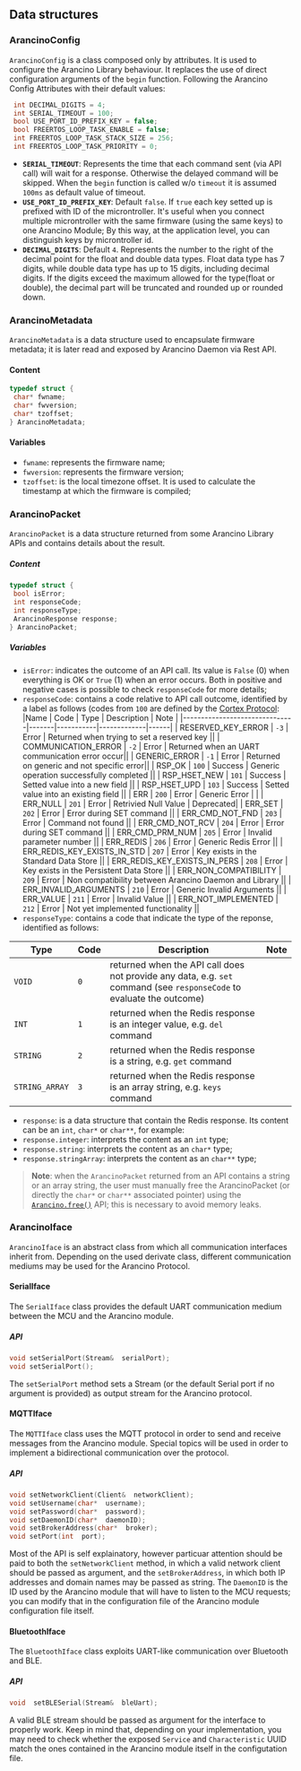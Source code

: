 ## Data structures
### ArancinoConfig
`ArancinoConfig` is a class composed only by attributes. It is used to configure the Arancino Library behaviour. It replaces the use of direct configuration arguments of the `begin` function. Following the Arancino Config Attributes with their default values:
```c++
 int DECIMAL_DIGITS = 4;
 int SERIAL_TIMEOUT = 100;
 bool USE_PORT_ID_PREFIX_KEY = false;
 bool FREERTOS_LOOP_TASK_ENABLE = false;
 int FREERTOS_LOOP_TASK_STACK_SIZE = 256;
 int FREERTOS_LOOP_TASK_PRIORITY = 0;
```
- **`SERIAL_TIMEOUT`**:  Represents the time that each command sent (via API call) will wait
 for a response. Otherwise the delayed command will be skipped. When the
 `begin` function is called w/o `timeout` it is assumed `100ms` as
 default value of timeout.
- **`USE_PORT_ID_PREFIX_KEY`**: Default `false`. If `true` each key setted up is prefixed with ID of the microntroller.
 It's useful when you connect multiple microntroller with the same firmware (using the same keys) to
 one Arancino Module; By this way, at the application level, you can distinguish keys by
 microntroller id.
- **`DECIMAL_DIGITS`**: Default `4`. Represents the number to the right of the decimal point for the float and double data types.
 Float data type has 7 digits, while double data type has up to 15 digits, including decimal digits.
 If the digits exceed the maximum allowed for the type(float or double), the decimal part will be truncated and rounded up or rounded down.
### ArancinoMetadata
`ArancinoMetadata` is a data structure used to encapsulate firmware metadata; it is later read and exposed by Arancino Daemon via Rest API.
#### Content
```c++
typedef struct {
 char* fwname;
 char* fwversion;
 char* tzoffset;
} ArancinoMetadata;
```
#### Variables
* `fwname`: represents the firmware name;
* `fwversion`: represents the firmware version;
* `tzoffset`: is the local timezone offset. It is used to calculate the timestamp at which the firmware is compiled;
### ArancinoPacket
`ArancinoPacket` is a data structure returned from some Arancino Library APIs and contains details about the result.
##### Content
```c++
typedef struct {
 bool isError;
 int responseCode;
 int responseType;
 ArancinoResponse response;
} ArancinoPacket;
```
##### Variables
* `isError`: indicates the outcome of an API call. Its value is `False` (0) when everything is OK or `True` (1) when an error occurs. Both in positive and negative cases is possible to check `responseCode` for more details;
* `responseCode`: contains a code relative to API call outcome, identified by a label as follows (codes from `100` are defined by the [Cortex Protocol](docs/CORTEX.md#response-codes):
 |Name                           | Code  | Type      | Description | Note |
 |-------------------------------|-------|-----------|-------------|------|
 | RESERVED_KEY_ERROR            | `-3`    | Error     | Returned when trying to set a reserved key ||
 | COMMUNICATION_ERROR           | `-2`    | Error     | Returned when an UART communication error occur||
 | GENERIC_ERROR                 | `-1`    | Error     | Returned on generic and not specific error||
 | RSP_OK                        | `100`   | Success   | Generic operation successfully completed ||
 | RSP_HSET_NEW                  | `101`   | Success   | Setted value into a new field ||
 | RSP_HSET_UPD                  | `103`   | Success   | Setted value into an existing field ||
 | ERR                           | `200`   | Error     | Generic Error | |
 | ERR_NULL                      | `201`   | Error     | Retrivied Null Value | Deprecated|
 | ERR_SET                       | `202`   | Error     | Error during SET command ||
 | ERR_CMD_NOT_FND               | `203`   | Error     | Command not found ||
 | ERR_CMD_NOT_RCV               | `204`   | Error     | Error during SET command ||
 | ERR_CMD_PRM_NUM               | `205`   | Error     | Invalid parameter number ||
 | ERR_REDIS                     | `206`   | Error     | Generic Redis Error ||
 | ERR_REDIS_KEY_EXISTS_IN_STD   | `207`   | Error     | Key exists in the Standard Data Store ||
 | ERR_REDIS_KEY_EXISTS_IN_PERS  | `208`   | Error     | Key exists in the Persistent Data Store ||
 | ERR_NON_COMPATIBILITY         | `209`   | Error     | Non compatibility between Arancino Daemon and Library ||
 | ERR_INVALID_ARGUMENTS         | `210`   | Error     | Generic Invalid Arguments ||
 | ERR_VALUE                     | `211`   | Error     | Invalid Value ||
 | ERR_NOT_IMPLEMENTED           | `212`   | Error     | Not yet implemented functionality ||
* `responseType`: contains a code that indicate the type of the reponse, identified as follows:
  
 |Type                           | Code  | Description | Note |
 |-------------------------------|-------|-------------|------|
 | `VOID`                        | `0`   | returned when the API call does not provide any data, e.g. `set` command (see `responseCode` to evaluate the outcome)| |
 | `INT`                         | `1`   | returned when the Redis response is an integer value, e.g. `del` command | |
 | `STRING`                      | `2`   | returned when the Redis response is a string, e.g. `get` command | |
 | `STRING_ARRAY`                | `3`   | returned when the Redis response is an array string, e.g. `keys` command | |
* `response`: is a data structure that contain the Redis response. Its content can be an `int`, `char*` or `char**`, for example:
 * `response.integer`: interprets the content as an `int` type;
 * `response.string`: interprets the content as an `char*` type;
 * `response.stringArray`: interprets the content as an `char**` type;
> **Note**: when the `ArancinoPacket` returned from an API contains a string or an array string, the user must manually free the ArancinoPacket (or directly the `char*` or `char**` associated pointer) using the [`Arancino.free()`](docs/API.md#free) API; this is necessary to avoid memory leaks.

### ArancinoIface
`ArancinoIface` is an abstract class from which all communication interfaces inherit from. Depending on the used derivate class, different communication mediums may be used for the Arancino Protocol.
#### SerialIface
The `SerialIface` class provides the default UART communication medium between the MCU and the Arancino module.
##### API
```c++
void setSerialPort(Stream&  serialPort);
void setSerialPort();
```
The `setSerialPort` method sets a Stream (or the default Serial port if no argument is provided) as output stream for the Arancino protocol.

#### MQTTIface
The `MQTTIface` class uses the MQTT protocol in order to send and receive messages from the Arancino module. Special topics will be used in order to implement a bidirectional communication over the protocol.
##### API
```c++
void setNetworkClient(Client&  networkClient);
void setUsername(char*  username);
void setPassword(char*  password);
void setDaemonID(char*  daemonID);
void setBrokerAddress(char*  broker);
void setPort(int  port);
```
Most of the API is self explainatory, however particuar attention should be paid to both the `setNetworkClient` method, in which a valid network client should be passed as argument, and the `setBrokerAddress`, in which both IP addresses and domain names may be passed as string.
The `DaemonID` is the ID used by the Arancino module that will have to listen to the MCU requests; you can modify that in the configuration file of the Arancino module configuration file itself.

#### BluetoothIface
The `BluetoothIface` class exploits UART-like communication over Bluetooth and BLE.
##### API
```c++
void  setBLESerial(Stream&  bleUart);
```
A valid BLE stream should be passed as argument for the interface to properly work. Keep in mind that, depending on your implementation, you may need to check whether the exposed `Service` and `Characteristic` UUID match the ones contained in the Arancino module itself in the configutation file.
